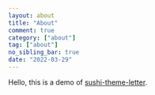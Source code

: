 ```yaml
---
layout: about
title: "About"
comment: true
category: ["about"]
tag: ["about"]
no_sibling_bar: true
date: "2022-03-29"
---
```


Hello, this is a demo of [sushi-theme-letter](https://github.com/fpg2012/sushi-theme-letter).
